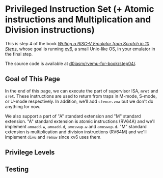 # Privileged Instruction Set \(+ Atomic instructions and Multiplication and Division instructions\)

This is step 4 of the book [_Writing a RISC-V Emulator from Scratch in 10 Steps_](./), whose goal is running [xv6](https://github.com/mit-pdos/xv6-riscv), a small Unix-like OS, in your emulator in the final step.

The source code is available at [d0iasm/rvemu-for-book/step04/](https://github.com/d0iasm/rvemu-for-book/tree/master/step4).

## Goal of This Page

In the end of this page, we can execute the part of supervisor ISA, `mret` and `sret`. These instructions are used to return from traps in M-mode, S-mode, or U-mode respectively. In addition, we'll add `sfence.vma` but we don't do anything for now.

We also support a part of "A" standard extension and "M" standard extension. "A" standard extension is atomic instructions \(RV64A\) and we'll implement `amoadd.w`, `amoadd.d`, `amoswap.w` and `amoswap.d`.  "M" standard extension is multiplication and division instructions \(RV64M\) and we'll implement `divu` and `remuw` since xv6 uses them.

## Privilege Levels

## Testing

